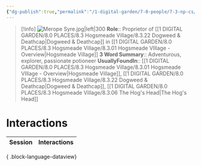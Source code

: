 ```yaml
---
{"dg-publish":true,"permalink":"/1-digital-garden/7-0-people/7-3-np-cs/merope-syre/","tags":["#person","#hogsmeade","#hogsmeade-resident","#shopkeeper"]}
---
```


>[!info] 
>![Merope Syre.jpg|left|300](/img/user/1%20DIGITAL%20GARDEN/7.0%20PEOPLE/7.3%20NPCs/Headshots/Merope%20Syre.jpg)
>**Role**:: Proprietor of [[1 DIGITAL GARDEN/8.0 PLACES/8.3 Hogsmeade Village/8.3.22 Dogweed & Deathcap\|Dogweed & Deathcap]] in [[1 DIGITAL GARDEN/8.0 PLACES/8.3 Hogsmeade Village/8.3.01 Hogsmeade VIllage - Overview\|Hogsmeade Village]]
>**3 Word Summary**:: Adventurous, explorer, passionate potioneer
>**UsuallyFoundIn**:: [[1 DIGITAL GARDEN/8.0 PLACES/8.3 Hogsmeade Village/8.3.01 Hogsmeade VIllage - Overview\|Hogsmeade Village]], [[1 DIGITAL GARDEN/8.0 PLACES/8.3 Hogsmeade Village/8.3.22 Dogweed & Deathcap\|Dogweed & Deathcap]], [[1 DIGITAL GARDEN/8.0 PLACES/8.3 Hogsmeade Village/8.3.06 The Hog's Head\|The Hog's Head]]

# Interactions

| Session | Interactions |
| ------- | ------------ |

{ .block-language-dataview}
